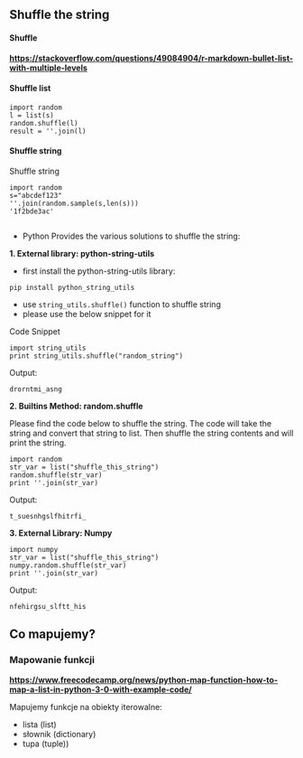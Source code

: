 ## Shuffle the string
#### Shuffle

__https://stackoverflow.com/questions/49084904/r-markdown-bullet-list-with-multiple-levels__

#### Shuffle list

```
import random
l = list(s)
random.shuffle(l)
result = ''.join(l)
```

#### Shuffle string


Shuffle string

```
import random
s="abcdef123"
''.join(random.sample(s,len(s)))
'1f2bde3ac'


```

- Python Provides the various solutions to shuffle the string:

**1. External library: python-string-utils**

- first install the python-string-utils library:

``` pip install python_string_utils ```
- use `string_utils.shuffle()` function to shuffle string
- please use the below snippet for it

Code Snippet
```
import string_utils
print string_utils.shuffle("random_string")
```
Output:
```
drorntmi_asng
```
**2. Builtins Method: random.shuffle**

Please find the code below to shuffle the string. The code will take the string and convert that string to list. Then shuffle the string contents and will print the string.
```
import random
str_var = list("shuffle_this_string")
random.shuffle(str_var)
print ''.join(str_var)
```
Output:
```
t_suesnhgslfhitrfi_
```
**3. External Library: Numpy**
```
import numpy
str_var = list("shuffle_this_string")
numpy.random.shuffle(str_var)
print ''.join(str_var)
```
Output:

```
nfehirgsu_slftt_his
```



## Co mapujemy?
### Mapowanie funkcji

__https://www.freecodecamp.org/news/python-map-function-how-to-map-a-list-in-python-3-0-with-example-code/__

Mapujemy funkcje na obiekty iterowalne:
- lista (list)
- słownik (dictionary)
- tupa (tuple))
